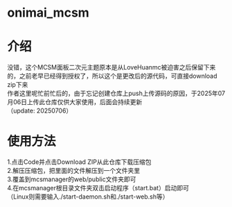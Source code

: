 # onimai_mcsm
<h1>介绍</h1>
没错，这个MCSM面板二次元主题原本是从LoveHuanmc被迫害之后保留下来的，之前老早已经得到授权了，所以这个是更改后的源代码，可直接download zip下来<br>
作者这里呢忙前忙后的，由于忘记创建仓库上push上传源码的原因，于2025年07月06日上传此仓库仅供大家使用，后面会持续更新<br>
（update: 20250706）
<h1>使用方法</h1>
1.点击Code并点击Download ZIP从此仓库下载压缩包<br>
2.解压压缩包，把里面的文件解压到一个文件夹里<br>
3.覆盖到mcsmanager的web/public文件夹即可<br>
4.在mcsmanager根目录文件夹双击启动程序（start.bat）启动即可<br>
（Linux则需要输入./start-daemon.sh和./start-web.sh等）<br>
